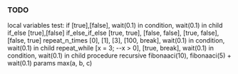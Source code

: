 ### TODO
local variables
test:
  if
    [true],[false], wait(0.1) in condition, wait(0.1) in child
  if_else
    [true],[false]
  if_else_if_else
    [true, true], [false, false], [true, false], [false, true]
  repeat_n_times
    [0], [1], [3], [100, break], wait(0.1) in condition, wait(0.1) in child
  repeat_while
    [x = 3; --x > 0], [true, break], wait(0.1) in condition, wait(0.1) in child
  procedure
    recursive
      fibonaaci(10), fibonaaci(5) + wait(0.1)
    params
      max(a, b, c)